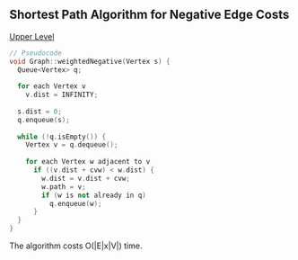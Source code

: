 ## Shortest Path Algorithm for Negative Edge Costs

[Upper Level](README.md)

```c++
// Pseudocode
void Graph::weightedNegative(Vertex s) {
  Queue<Vertex> q;
  
  for each Vertex v
    v.dist = INFINITY;
  
  s.dist = 0;
  q.enqueue(s);
  
  while (!q.isEmpty()) {
    Vertex v = q.dequeue();
    
    for each Vertex w adjacent to v
      if ((v.dist + cvw) < w.dist) {
        w.dist = v.dist + cvw;
        w.path = v;
        if (w is not already in q)
          q.enqueue(w);
      }
  }
}
```

The algorithm costs O(|E|x|V|) time.